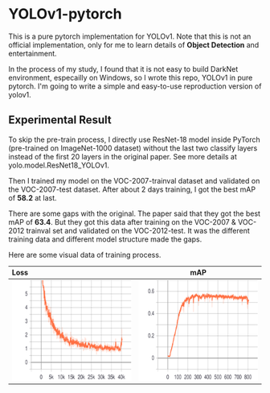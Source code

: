 # YOLOv1-pytorch
This is a pure pytorch implementation for YOLOv1. 
Note that this is not an official implementation, 
only for me to learn details of **Object Detection** and 
entertainment. 

In the process of my study, I found that it is
not easy to build DarkNet environment, especailly on Windows,
so I wrote this repo, YOLOv1 in pure pytorch. I'm going to 
write a simple and easy-to-use reproduction version of yolov1.

## Experimental Result
To skip the pre-train process, I directly use ResNet-18 model inside PyTorch 
(pre-trained on ImageNet-1000 dataset) without the last two classify layers 
instead of the first 20 layers in the original paper. See more details at 
yolo.model.ResNet18_YOLOv1.

Then I trained my model on the VOC-2007-trainval dataset and validated on the
VOC-2007-test dataset. After about 2 days training, I got the best mAP of **58.2**
at last.

There are some gaps with the original. The paper said that they got the best mAP
of **63.4**. But they got this data after training on the VOC-2007 & VOC-2012 trainval
set and validated on the VOC-2012-test. It was the different training data and different
model structure made the gaps.

Here are some visual data of training process.

| Loss      | mAP |
| :---        |    :----:   |
| <img src="doc/Global_Loss (train).svg" width="300" height="200"/> | <img src="doc/Global_mAP (eval).svg" width="300" height="200"/>      |
